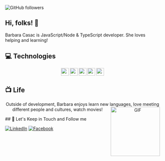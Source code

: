 
![GitHub followers](https://img.shields.io/github/followers/bahcasac?style=social)

## Hi, folks! 👋

<div>
Barbara Casac is JavaScript/Node & TypeScript developer. She loves helping and learning!

<div>

## 💻 Technologies

<p align="center">

<img src="https://img.shields.io/badge/javascript-%23F7DF1E.svg?&style=for-the-badge&logo=javascript&logoColor=black" height="25"/>
<img src="https://img.shields.io/badge/typescript%20-%23007ACC.svg?&style=for-the-badge&logo=typescript&logoColor=white" height="25"/>
<img src="https://img.shields.io/badge/node.js%20-%2343853D.svg?&style=for-the-badge&logo=node.js&logoColor=white" height="25"/>
<img src="https://img.shields.io/badge/express.js%20-%23404d59.svg?&style=for-the-badge" height="25"/>
<img src="https://img.shields.io/badge/react%20-%2320232a.svg?&style=for-the-badge&logo=react&logoColor=%2361DAFB" height="25"/>


</p>

## 📺 Life
<p align="center">
Outside of development, Barbara enjoys learn new languages, love meeting different people and cultures, watch movies! 

<img align="right" alt="GIF" height="160px" src="https://media.giphy.com/media/ny7UCd6JETnmE/giphy.gif" />

</p>
## 🎯 Let's Keep in Touch and Follow me 

[![LinkedIn](https://img.shields.io/badge/linkedin-%230077B5.svg?&style=for-the-badge&logo=linkedin&logoColor=white)](https://www.linkedin.com/in/barbaracasac/)
[![Facebook](https://img.shields.io/badge/facebook-%231877F2.svg?&style=for-the-badge&logo=facebook&logoColor=white)](https://www.facebook.com/barbara.soares.94695)


